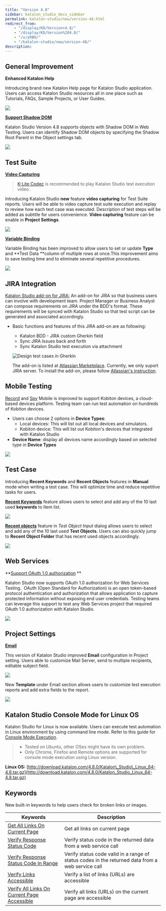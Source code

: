 ```yaml
---
title: "Version 4.8"
sidebar: katalon_studio_docs_sidebar
permalink: katalon-studio/new/version-48.html
redirect_from:
    - "/display/KD/Version+4.8/"
    - "/display/KD/Version%204.8/"
    - "/x/yRBO/"
    - "/katalon-studio/new/version-48/"
description:
---
```

General Improvement
-------------------

**Enhanced Katalon Help**

Introducing brand new Katalon Help page for Katalon Studio application. Users can access Katalon Studio resources all in one place such as Tutorials, FAQs, Sample Projects, or User Guides.

**![](https://github.com/katalon-studio/docs-images/raw/master/katalon-studio/new/version-48/image2017-9-1-173A83A59.png)**

**[Support Shadow DOM](/display/KD/Working+with+Shadow+DOM+Objects)**

Katalon Studio Version 4.8 supports objects with Shadow DOM in Web Testing. Users can identify Shadow DOM objects by specifying the Shadow Root Parent in the Object settings tab.

![](https://github.com/katalon-studio/docs-images/raw/master/katalon-studio/new/version-48/image2017-8-15-113A323A52.png)

Test Suite
----------

[**Video Capturing**](/display/KD/Video+Capturing)

> [K-Lite Codec](https://www.codecguide.com/download_kl.htm) is recommended to play Katalon Studio test execution video.

Introducing Katalon Studio **new** feature **video capturing** for Test Suite reports. Users will be able to video capture test suite execution and replay to review how each test case was executed. Description of test steps will be added as subtitle for users convenience. **Video capturing** feature can be enable in **Project Settings**.

![](https://github.com/katalon-studio/docs-images/raw/master/katalon-studio/new/version-48/image2017-8-25-143A93A49.png)

[**Variable Binding**](/display/KD/Execute+a+test+suite#Executeatestsuite-VariableBinding)

Variable Binding has been improved to allow users to set or update **Type** and **Test Data **column of multiple rows at once.This improvement aims to save testing time and to eliminate several repetitive procedures.

![](https://github.com/katalon-studio/docs-images/raw/master/katalon-studio/new/version-48/image2017-8-17-143A273A14.png)

JIRA Integration
----------------

[Katalon Studio add-on for JIRA:](/display/KD/Install+and+Use+Katalon%27s+JIRA+add-on) An add-on for JIRA so that business users can involve with development team. Project Manager or Business Analyst can compose requirements on JIRA under the BDD's format. These requirements will be synced with Katalon Studio so that test script can be generated and associated accordingly.

*   Basic functions and features of this JIRA add-on are as following:

    *   Katalon BDD - JIRA custom Gherkin field
    *   Sync JIRA Issues back and forth
    *   Sync Katalon Studio test execution via attachment


    ![Design test cases in Gherkin](https://github.com/katalon-studio/docs-images/raw/master/katalon-studio/new/version-48/17c5dea4-e386-499a-95e4-d2934f75fa70.png)

    The add-on is listed at [Atlassian Marketplace](https://marketplace.atlassian.com/plugins/com.katalon.katalon-jira-plugin). Currently, we only suport JIRA server. To install the add-on, please follow [Atlassian's instruction](https://marketplace.atlassian.com/plugins/com.katalon.katalon-jira-plugin/server/installation).


Mobile Testing
--------------

[Record](/display/KD/Recording+Mobile+Test) and [Spy](/display/KD/Mobile+Object+Spy) Mobile is improved to support Kobiton devices, a cloud-based devices platform. Testing team can run test automation on hundreds of Kobiton devices.

*   Users can choose 2 options in **Device Types**:
    *   Local devices: This will list out all local devices and simulators.
    *   Kobiton device: This will list out Kobiton's devices that integrated with Katalon Studio
*   **Device Name**: display all devices name accordingly based on selected type in **Device Types**

![](https://github.com/katalon-studio/docs-images/raw/master/katalon-studio/new/version-48/image2017-8-15-163A403A14.png)

Test Case
---------

Introducing **Recent Keywords** and **Recent Objects** features in **Manual** mode when writing a test case. This will optimize time and reduce repetitive tasks for users.

**[Recent Keywords](/display/KD/Test+Case+Manual+View#TestCaseManualView-RecentKeywords)** feature allows users to select and add any of the 10 last used **keywords** to Item list.

![](https://github.com/katalon-studio/docs-images/raw/master/katalon-studio/new/version-48/image2017-8-18-173A193A14.png)

**[Recent objects](/display/KD/Test+Case+Manual+View#TestCaseManualView-RecentObjectsandObjectFolders)** feature in _Test Object Input_ dialog allows users to select and add any of the 10 last used **Test Objects.** Users can also quickly jump to **Recent Object Folder** that has recent used objects accordingly.

![](https://github.com/katalon-studio/docs-images/raw/master/katalon-studio/new/version-48/image2017-8-25-173A293A39.png)

Web Services
------------

**[Support OAuth 1.0 authorization](/display/KD/RESTful)
**

Katalon Studio now supports OAuth 1.0 authorization for Web Services Testing.  OAuth (Open Standard for Authorization) is an open token-based protocol authentication and authorization that allows application to capture protected information without exposing end user credentials. Testing teams can leverage this support to test any Web Services project that required OAuth 1.0 authorization with Katalon Studio.

![](https://github.com/katalon-studio/docs-images/raw/master/katalon-studio/new/version-48/image2017-8-23-123A93A38.png)

Project Settings
----------------

**[Email](/display/KD/Emails+Settings)**

This version of Katalon Studio improved **Email** configuration in Project setting. Users able to customize Mail Server, send to multiple recipients, editable subject field.

![](https://github.com/katalon-studio/docs-images/raw/master/katalon-studio/new/version-48/image2017-8-15-143A523A25.png)

New **Template** under Email section allows users to customize test execution reports and add extra fields to the report.

![](https://github.com/katalon-studio/docs-images/raw/master/katalon-studio/new/version-48/image2017-8-15-143A493A1.png)

Katalon Studio Console Mode for Linux OS
----------------------------------------

Katalon Studio for Linux is now available. Users can execute test automation in Linux environment by using command line mode. Refer to this guide for [Console Mode Execution](/display/KD/Console+Mode+Execution).

> *   Tested on Ubuntu, other OSes might have its own problem.
> *   Only Chrome, Firefox and Remote options are supported for console mode execution using Linux version.

**Linux OS:** [http://download.katalon.com/4.8.0/Katalon\_Studio\_Linux_64-4.8.tar.gz](http://download.katalon.com/4.8.0/Katalon_Studio_Linux_64-4.8.tar.gz)

Keywords
--------

New built-in keywords to help users check for broken links or images.

| Keywords | Description |
| --- | --- |
| [Get All Links On Current Page](/display/KD/%5BWebUI%5D+Get+All+Links+On+Current+Page) | Get all links on current page |
| [Verify Response Status Code](/display/KD/%5BWS%5D+Verify+Response+Status+Code) | Verify status code in the returned data from a web service call |
| [Verify Response Status Code In Range](/display/KD/%5BWS%5D+Verify+Response+Status+Code+In+Range) | Verify status code valid in a range of status codes in the returned data from a web service call |
| [Verify Links Accessible](/display/KD/%5BWebUI%5D+Verify+Links+Accessible) | Verify a list of links (URLs) are accessible |
| [Verify All Links On Current Page Accessible](/display/KD/%5BWebUI%5D+Verify+All+Links+On+Current+Page+Accessible) | Verify all links (URLs) on the current page are accessible |